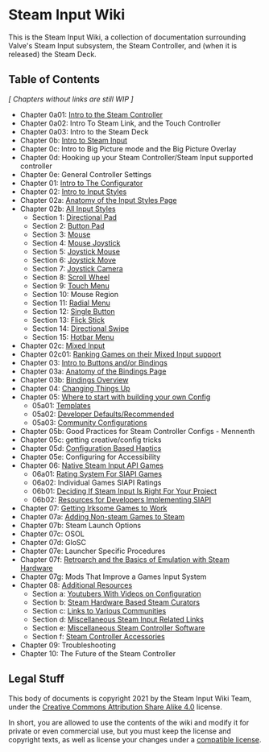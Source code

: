 # Steam Input Wiki

This is the Steam Input Wiki, a collection of documentation surrounding Valve's
Steam Input subsystem, the Steam Controller, and (when it is released) the Steam
Deck.

## Table of Contents

*[ Chapters without links are still WIP ]*

* Chapter 0a01: [Intro to the Steam Controller](chapter-0/0a_intro_to_steam_controller.md)
* Chapter 0a02: Intro To Steam Link, and the Touch Controller
* Chapter 0a03: Intro to the Steam Deck
* Chapter 0b: [Intro to Steam Input](chapter-0/0b_intro_to_steam_input.md)
* Chapter 0c: Intro to Big Picture mode and the Big Picture Overlay
* Chapter 0d: Hooking up your Steam Controller/Steam Input supported controller
* Chapter 0e: General Controller Settings
* Chapter 01: [Intro to The Configurator](chapter-01/01_intro_to_configurator.md)
* Chapter 02: [Intro to Input Styles](chapter-2/02a_input_styles.md)
* Chapter 02a: [Anatomy of the Input Styles Page](chapter-2/02a_anatomy_of_the_input_styles_page.md)
* Chapter 02b: [All Input Styles](chapter-2/02b_All_Input_Styles.md)
	* Section 1: [Directional Pad](chapter-2/bs1_directional_pad_input_style.md)
	* Section 2: [Button Pad](chapter-2/02b02_button_pad.md)
	* Section 3: [Mouse](chapter-2/02b03_mouse.md)
	* Section 4: [Mouse Joystick](chapter-2/02b04_mouse_joystick.md)
	* Section 5: [Joystick Mouse](chapter-2/02b05_joystick_mouse.md)
	* Section 6: [Joystick Move](chapter-2/02b06_joystick_move.md)
	* Section 7: [Joystick Camera](chapter-2/02b07_joystick_camera.md)
	* Section 8: [Scroll Wheel](chapter-2/02b8_scroll_wheel.md)
	* Section 9: [Touch Menu](chapter-2/02b9_touch_menu.md)
	* Section 10: Mouse Region
	* Section 11: [Radial Menu](chapter-2/02b11_radial_menu.md)
	* Section 12: [Single Button](chapter-2/02b12_single_button.md)
	* Section 13: [Flick Stick](chapter-2/02b13_flick_stick.md)
	* Section 14: [Directional Swipe](chapter-2/02b14_directional_swipe.md)
	* Section 15: [Hotbar Menu](chapter-2/02b15_hotbar_menu.md)
* Chapter 02c: [Mixed Input](chapter-2/02c_mixed_input.md)
* Chapter 02c01: [Ranking Games on their Mixed Input support](chapter-2/02c01_ranking_a_games_mixed_input_support.md)
* Chapter 03: [Intro to Buttons and/or Bindings](chapter-3/03_intro_to_buttons_bindings.md)
* Chapter 03a: [Anatomy of the Bindings Page](chapter-3/03a_anatomy_of_bindings_page.md)
* Chapter 03b: [Bindings Overview](chapter-3/03b_bindings_overview.md)
* Chapter 04: [Changing Things Up](chapter-4/changing_things_up.md)
* Chapter 05: [Where to start with building your own Config](chapter-5/05_where_to_start_with_your_own_config.md)
	* 05a01: [Templates](chapter-5/05a01_templates.md)
	* 05a02: [Developer Defaults/Recommended](chapter-5/05a02_developer_defaults_recommended.md)
	* 05a03: [Community Configurations](chapter-5/05a03_community_configurations.md)
* Chapter 05b: Good Practices for Steam Controller Configs - Mennenth
* Chapter 05c: getting creative/config tricks
* Chapter 05d: [Configuration Based Haptics](chapter-5/05d_configuration_based_haptics.md)
* Chapter 05e: Configuring for Accessibility
* Chapter 06: [Native Steam Input API Games](chapter-6/06_native_steam_input_api_games.md)
	* 06a01: [Rating System For SIAPI Games](chapter-6/06a01_rating_system_for_SIAPI_implementations_in_games.md)
	* 06a02: Individual Games SIAPI Ratings
	* 06b01: [Deciding If Steam Input Is Right For Your Project](chapter-6/06b01_deciding_if_steam_input_is_right_for_your_project.md)
	* 06b02: [Resources for Developers Implementing SIAPI](chapter-6/06b_resources_for_developers_implementing_siapi.md)
* Chapter 07: [Getting Irksome Games to Work](chapter-7/07_getting_irksome_games_to_work.md)
* Chapter 07a: [Adding Non-steam Games to Steam](chapter-7/07a_non_steam_games.md)
* Chapter 07b: Steam Launch Options
* Chapter 07c: OSOL
* Chapter 07d: GloSC
* Chapter 07e: Launcher Specific Procedures
* Chapter 07f: [Retroarch and the Basics of Emulation with Steam Hardware](chapter-7/7f_retroarch_and_the_basics_of_emulation_with_steam_hardware.md)
* Chapter 07g: Mods That Improve a Games Input System
* Chapter 08: [Additional Resources](chapter-8/08_additional_resources.md)
	* Section a: [Youtubers With Videos on Configuration](https://github.com/SteamInputWiki/SteamInputWiki/blob/main/chapter-8/08_additional_resources.md#chapter-08a-youtubers)
	* Section b: [Steam Hardware Based Steam Curators](https://github.com/SteamInputWiki/SteamInputWiki/blob/main/chapter-8/08_additional_resources.md#chapter-08b-steam-hardware-based-steam-curators)
	* Section c: [Links to Various Communities](https://github.com/SteamInputWiki/SteamInputWiki/blob/main/chapter-8/08_additional_resources.md#chapter-08c-links-to-various-communities)
	* Section d: [Miscellaneous Steam Input Related Links](https://github.com/SteamInputWiki/SteamInputWiki/blob/main/chapter-8/08_additional_resources.md#chapter-08d-miscellaneous-steam-input-related-links)
	* Section e: [Miscellaneous Steam Controller Software](chapter-8/08_additional_resources.md#chapter-08e-miscellaneous-steam-controller-software)
	* Section f: [Steam Controller Accessories](chapter-8/08_additional_resources.md#chapter-08f-steam-controller-accessories)
* Chapter 09: Troubleshooting
* Chapter 10: The Future of the Steam Controller

## Legal Stuff

This body of documents is copyright 2021 by the Steam Input Wiki Team, under the
[Creative Commons Attribution Share Alike
4.0](https://choosealicense.com/licenses/cc-by-sa-4.0/) license.

In short, you are allowed to use the contents of the wiki and modify it for
private or even commercial use, but you must keep the license and copyright
texts, as well as license your changes under a [compatible
license](https://creativecommons.org/share-your-work/licensing-considerations/compatible-licenses/).
